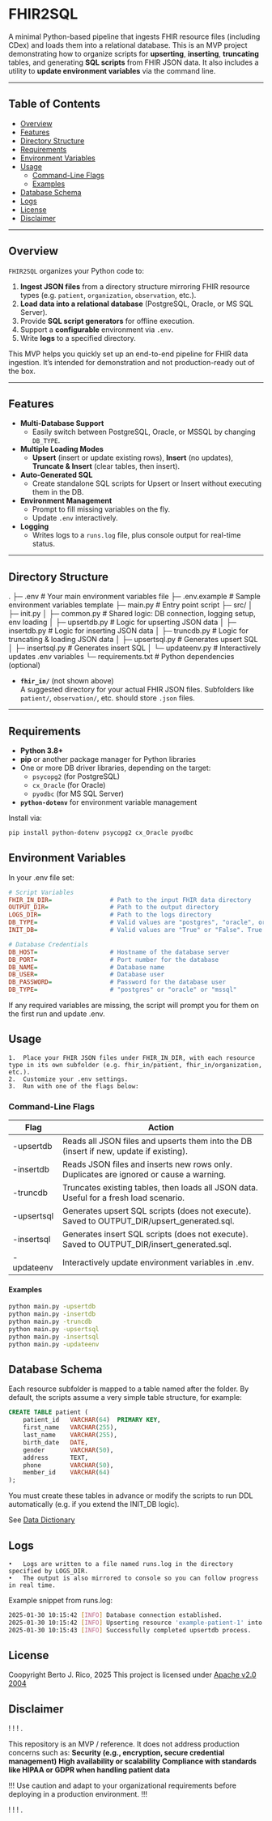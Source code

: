 # FHIR2SQL

A minimal Python-based pipeline that ingests FHIR resource files (including CDex) and loads them into a relational database. This is an MVP project demonstrating how to organize scripts for **upserting**, **inserting**, **truncating** tables, and generating **SQL scripts** from FHIR JSON data. It also includes a utility to **update environment variables** via the command line.

---

## Table of Contents
- [Overview](#overview)
- [Features](#features)
- [Directory Structure](#directory-structure)
- [Requirements](#requirements)
- [Environment Variables](#environment-variables)
- [Usage](#usage)
  - [Command-Line Flags](#command-line-flags)
  - [Examples](#examples)
- [Database Schema](#database-schema)
- [Logs](#logs)
- [License](#license)
- [Disclaimer](#disclaimer)

---

## Overview

`FHIR2SQL` organizes your Python code to:

1. **Ingest JSON files** from a directory structure mirroring FHIR resource types (e.g. `patient`, `organization`, `observation`, etc.).
2. **Load data into a relational database** (PostgreSQL, Oracle, or MS SQL Server).
3. Provide **SQL script generators** for offline execution.
4. Support a **configurable** environment via `.env`.
5. Write **logs** to a specified directory.

This MVP helps you quickly set up an end-to-end pipeline for FHIR data ingestion. It’s intended for demonstration and not production-ready out of the box.

---

## Features

- **Multi-Database Support**  
  - Easily switch between PostgreSQL, Oracle, or MSSQL by changing `DB_TYPE`.
- **Multiple Loading Modes**  
  - **Upsert** (insert or update existing rows), **Insert** (no updates), **Truncate & Insert** (clear tables, then insert).
- **Auto-Generated SQL**  
  - Create standalone SQL scripts for Upsert or Insert without executing them in the DB.
- **Environment Management**  
  - Prompt to fill missing variables on the fly.  
  - Update `.env` interactively.
- **Logging**  
  - Writes logs to a `runs.log` file, plus console output for real-time status.

---

## Directory Structure

.
├─ .env               # Your main environment variables file
├─ .env.example       # Sample environment variables template
├─ main.py            # Entry point script
├─ src/
│  ├─ init.py
│  ├─ common.py       # Shared logic: DB connection, logging setup, env loading
│  ├─ upsertdb.py     # Logic for upserting JSON data
│  ├─ insertdb.py     # Logic for inserting JSON data
│  ├─ truncdb.py      # Logic for truncating & loading JSON data
│  ├─ upsertsql.py    # Generates upsert SQL
│  ├─ insertsql.py    # Generates insert SQL
│  └─ updateenv.py    # Interactively updates .env variables
└─ requirements.txt    # Python dependencies (optional)

- **`fhir_in/`** (not shown above)  
  A suggested directory for your actual FHIR JSON files. Subfolders like `patient/`, `observation/`, etc. should store `.json` files.

---

## Requirements

- **Python 3.8+**  
- **pip** or another package manager for Python libraries
- One or more DB driver libraries, depending on the target:
  - `psycopg2` (for PostgreSQL)
  - `cx_Oracle` (for Oracle)
  - `pyodbc` (for MS SQL Server)
- **`python-dotenv`** for environment variable management

Install via:

```bash
pip install python-dotenv psycopg2 cx_Oracle pyodbc
```

## Environment Variables

In your .env file set:

```ini
# Script Variables
FHIR_IN_DIR=                # Path to the input FHIR data directory
OUTPUT_DIR=                 # Path to the output directory
LOGS_DIR=                   # Path to the logs directory
DB_TYPE=                    # Valid values are "postgres", "oracle", or "mssql"
INIT_DB=                    # Valid values are "True" or "False". True will trigger creation of the database schema.

# Database Credentials
DB_HOST=                    # Hostname of the database server
DB_PORT=                    # Port number for the database
DB_NAME=                    # Database name
DB_USER=                    # Database user
DB_PASSWORD=                # Password for the database user
DB_TYPE=                    # "postgres" or "oracle" or "mssql"
```

If any required variables are missing, the script will prompt you for them on the first run and update .env.

## Usage
	1.	Place your FHIR JSON files under FHIR_IN_DIR, with each resource type in its own subfolder (e.g. fhir_in/patient, fhir_in/organization, etc.).
	2.	Customize your .env settings.
	3.	Run with one of the flags below:

### Command-Line Flags

|       Flag        |                                           Action                                              |
|-------------------|-----------------------------------------------------------------------------------------------|
|-upsertdb          |	Reads all JSON files and upserts them into the DB (insert if new, update if existing).      |
|-insertdb          |	Reads JSON files and inserts new rows only. Duplicates are ignored or cause a warning.      |
|-truncdb           |	Truncates existing tables, then loads all JSON data. Useful for a fresh load scenario.      |
|-upsertsql         |	Generates upsert SQL scripts (does not execute). Saved to OUTPUT_DIR/upsert_generated.sql.  |
|-insertsql         |	Generates insert SQL scripts (does not execute). Saved to OUTPUT_DIR/insert_generated.sql.  |
|-updateenv         |	Interactively update environment variables in .env.                                         |

#### Examples

```bash
python main.py -upsertdb
python main.py -insertdb
python main.py -truncdb
python main.py -upsertsql
python main.py -insertsql
python main.py -updateenv
```

## Database Schema

Each resource subfolder is mapped to a table named after the folder. By default, the scripts assume a very simple table structure, for example:

```sql
CREATE TABLE patient (
    patient_id   VARCHAR(64)  PRIMARY KEY,
    first_name   VARCHAR(255),
    last_name    VARCHAR(255),
    birth_date   DATE,
    gender       VARCHAR(50),
    address      TEXT,
    phone        VARCHAR(50),
    member_id    VARCHAR(64)
);
```

You must create these tables in advance or modify the scripts to run DDL automatically (e.g. if you extend the INIT_DB logic).

See [Data Dictionary](DATA_DICTIONARY.md)

## Logs

	•	Logs are written to a file named runs.log in the directory specified by LOGS_DIR.
	•	The output is also mirrored to console so you can follow progress in real time.

Example snippet from runs.log:

```bash
2025-01-30 10:15:42 [INFO] Database connection established.
2025-01-30 10:15:42 [INFO] Upserting resource 'example-patient-1' into 'patient'.
2025-01-30 10:15:43 [INFO] Successfully completed upsertdb process.
```

## License

Coopyright Berto J. Rico, 2025
This project is licensed under [Apache v2.0 2004](LICENSE)

## Disclaimer

  !
  !
  !
  .

This repository is an MVP / reference. It does not address production concerns such as:
**Security (e.g., encryption, secure credential management)**
**High availability or scalability**
**Compliance with standards like HIPAA or GDPR when handling patient data**

!!! Use caution and adapt to your organizational requirements before deploying in a production environment. !!!

  !
  !
  !
  .